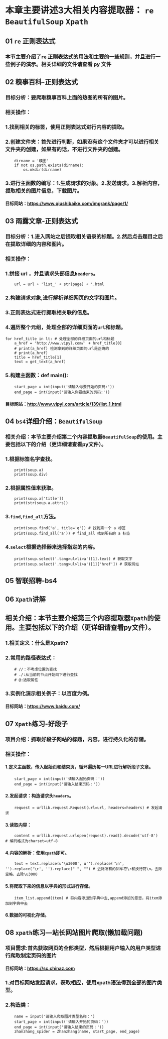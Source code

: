 # 本章主要讲述3大相关内容提取器： `re` `BeautifulSoup` `Xpath`
## 01 `re` 正则表达式
### 本节主要介绍了`re` 正则表达式的用法和主要的一些规则，并且进行一些例子的演示。相关详细的文件请查看 py 文件
## 02 糗事百科-正则表达式
### 目标分析：要爬取糗事百科上面的热图的所有的图片。
### 相关操作：
### 1.找到相关的标签，使用正则表达式进行内容的提取。
### 2.创建文件夹：首先进行判断，如果没有这个文件夹才可以进行相关文件夹的创建，如果有的话，不进行文件夹的创建。
        dirname = '糗图'
        if not os.path.exists(dirname):
            os.mkdir(dirname)
### 3.进行主函数的编写：1.生成请求的对象。2.发送请求。3.解析内容，提取相关的图片信息，下载图片。
#### 目标网站：https://www.qiushibaike.com/imgrank/page/1/ 
## 03 雨露文章-正则表达式
### 目标分析：1.进入网站之后提取相关语录的标题。2.然后点击题目之后在提取详细的内容和图片。
### 相关操作：
### 1.拼接 url ，并且请求头部信息`headers`。
        url = url + 'list_' + str(page) + '.html
### 2.构建请求对象,进行解析详细网页的文字和图片。
### 3.正则表达式进行提取相关联的信息。
### 4.遍历整个元组，处理全部的详细页面的`url`和标题。
    for href_title in lt: # 处理全部的详细页面的url和标题
        a_href = 'http://www.vipyl.com/' + href_title[0]
        # print(a_href) 检测拿到的详细页面的url是正确的
        # print(a_href)
        title = href_title[1]
        text = get_text(a_href)
### 5.构建主函数：def main():
        start_page = int(input('请输入你要开始的页码:'))
        end_page = int(input('请输入你要结束的页码:'))
#### 目标网站：http://www.vipyl.com/article/139/list_1.html
## 04 `bs4`详细介绍：`BeautifulSoup`
### 相关介绍：本节主要介绍第二个内容提取器`BeautifulSoup`的使用。主要包括以下的介绍（更详细请查看py文件）。
### 1.根据标签名字查找。
        print(soup.a)
        print(soup.div)
### 2.根据属性值来获取。
        print(soup.a['title'])
        print(str(soup.a.attrs))
### 3.`find`,`find_all`方法。
        print(soup.find('a', title='q')) # 找到第一个 a 标签
        print(soup.find_all('a')) # find_all 找到所有的 a 标签
### 4.`select`根据选择器来选择指定的内容。
        print(soup.select('.tang>ul>li>a')[1].text) # 获取文字
        print(soup.select('.tang>ul>li>a')[1]['href']) # 获取网址
## 05 智联招聘-bs4
## 06 `Xpath`讲解
## 相关介绍：本节主要介绍第三个内容提取器`Xpath`的使用。主要包括以下的介绍（更详细请查看py文件）。
### 1.相关定义：什么是Xpath?
### 2.常用的路径表达式：
        # //：不考虑位置的查找
        # ./:从当前的节点开始向下进行查找
        # @:选取属性
### 3.实例化演示相关例子：以百度为例。
#### 目标网站：https://www.baidu.com/
## 07 `Xpath`练习-好段子
### 项目介绍：抓取好段子网站的标题，内容，进行持久化的存储。
### 相关操作：
#### 1.定义主函数，传入起始页和结束页，循环遍历每一URL进行解析段子文章。
        start_page = int(input('请输入起始页码：'))
        end_page = int(input('请输入结束页码：'))
#### 2.发起请求：构造请求头`headers`。
        request = urllib.request.Request(url=url, headers=headers) # 发起请求
#### 3.读取内容：
        content = urllib.request.urlopen(request).read().decode('utf-8')  # 编码格式为charset=utf-8
#### 4.内容的解析：使用`xpath`即可。
        text = text.replace(u'\u3000', u'').replace('\n', '').replace('\r', '').replace(" ", "") # 去除所有的回车符\r和换行符\n，去除空格，去除\u3000
#### 5.将爬取下来的信息以字典的形式进行存储。
        item_list.append(item) # 将内容添加到字典中去,append添加的意思，将item添加到字典中去
#### 6.数据的可视化存储。
## 08 `xpath`练习—站长网站图片爬取(懒加载问题)
### 项目需求:首先获取网页的全部类型，然后根据用户输入的用户类型进行爬取制定页码的图片
#### 目标网站：https://sc.chinaz.com
### 1.对目标网站发起请求，获取相应，使用xpath语法得到全部的图片类型。
### 2.构造类：
        name = input('请输入爬取图片类型名称：')
        start_page = int(input('请输入开始的页码：'))
        end_page = int(input('请输入结束的页码：'))
        zhanzhang_spider = Zhanzhang(name, start_page, end_page)
